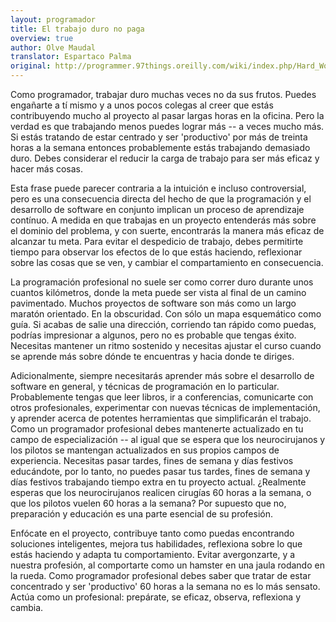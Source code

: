 ```yaml
---
layout: programador
title: El trabajo duro no paga
overview: true
author: Olve Maudal
translator: Espartaco Palma
original: http://programmer.97things.oreilly.com/wiki/index.php/Hard_Work_Does_not_Pay_Off
---
```


Como programador, trabajar duro muchas veces no da sus frutos. Puedes engañarte a tí mismo y a unos pocos colegas al creer que estás contribuyendo mucho al proyecto al pasar largas horas en la oficina. Pero la verdad es que trabajando menos puedes lograr más -- a veces mucho más. Si estás tratando de estar centrado y ser 'productivo' por más de treinta horas a la semana entonces probablemente estás trabajando demasiado duro. Debes considerar el reducir la carga de trabajo para ser más eficaz y hacer más cosas.

Esta frase puede parecer contraria a la intuición e incluso controversial, pero es una consecuencia directa del hecho de que la programación y el desarrollo de software en conjunto implican un proceso de aprendizaje contínuo. A medida en que trabajas en un proyecto entenderás más sobre el dominio del problema, y con suerte, encontrarás la manera más eficaz de alcanzar tu meta. Para evitar el despedicio de trabajo, debes permitirte tiempo para observar los efectos de lo que estás haciendo, reflexionar sobre las cosas que se ven, y cambiar el compartamiento en consecuencia.

La programación profesional no suele ser como correr duro durante unos cuantos kilómetros, donde la meta puede ser vista al final de un camino pavimentado. Muchos proyectos de software son más como un largo maratón orientado. En la obscuridad. Con sólo un mapa esquemático como guía. Si acabas de salie una dirección, corriendo tan rápido como puedas, podrías impresionar a algunos, pero no es probable que tengas éxito. Necesitas mantener un ritmo sostenido y necesitas ajustar el curso cuando se aprende más sobre dónde te encuentras y hacia donde te diriges.

Adicionalmente, siempre necesitarás aprender más sobre el desarrollo de software en general, y técnicas de programación en lo particular. Probablemente tengas que leer libros, ir a conferencias, comunicarte con otros profesionales, experimentar con nuevas técnicas de implementación, y aprender acerca de potentes herramientas que simplificarán el trabajo. Como un programador profesional debes mantenerte actualizado en tu campo de especialización -- al igual que se espera que los neurocirujanos y los pilotos se mantengan actualizados en sus propios campos de experiencia. Necesitas pasar tardes, fines de semana y días festivos educándote, por lo tanto, no puedes pasar tus tardes, fines de semana y días festivos trabajando tiempo extra en tu proyecto actual. ¿Realmente esperas que los neurocirujanos realicen cirugías 60 horas a la semana, o que los pilotos vuelen 60 horas a la semana? Por supuesto que no, preparación y educación es una parte esencial de su profesión.

Enfócate en el proyecto, contribuye tanto como puedas encontrando soluciones inteligentes, mejora tus habilidades, reflexiona sobre lo que estás haciendo y adapta tu comportamiento. Evitar avergonzarte, y a nuestra profesión, al comportarte como un hamster en una jaula rodando en la rueda. Como programador profesional debes saber que tratar de estar concentrado y  ser 'productivo' 60 horas a la semana no es lo más sensato. Actúa como un profesional: prepárate, se eficaz, observa, reflexiona y cambia.

